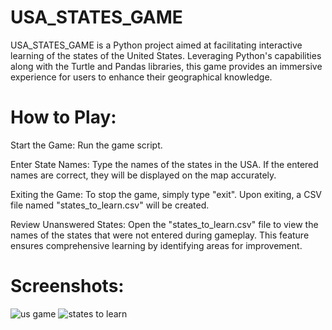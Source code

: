 # USA_STATES_GAME
USA_STATES_GAME is a Python project aimed at facilitating interactive learning of the states of the United States. Leveraging Python's capabilities along with the Turtle and Pandas libraries, this game provides an immersive experience for users to enhance their geographical knowledge.

# How to Play:
Start the Game: Run the game script.

Enter State Names: Type the names of the states in the USA. If the entered names are correct, they will be displayed on the map accurately.

Exiting the Game: To stop the game, simply type "exit". Upon exiting, a CSV file named "states_to_learn.csv" will be created.

Review Unanswered States: Open the "states_to_learn.csv" file to view the names of the states that were not entered during gameplay. This feature ensures comprehensive learning by identifying areas for improvement.

# Screenshots:
![us game](https://github.com/ChaitaleePatil/USA_STATES_GAME/assets/163013839/88397c61-8d13-4b74-91a9-9835c3b324af)
![states to learn](https://github.com/ChaitaleePatil/USA_STATES_GAME/assets/163013839/7f3a1458-b250-4a6c-9adf-7d1f5f618da5)

